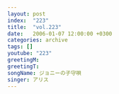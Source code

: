 ```yaml
---
layout: post
index:  "223"
title:  "vol.223"
date:   2006-01-07 12:00:00 +0300
categories: archive
tags: []
youtube: "223"
greetingM: 
greetingT: 
songName: ジョニーの子守唄
singer: アリス
---
```

